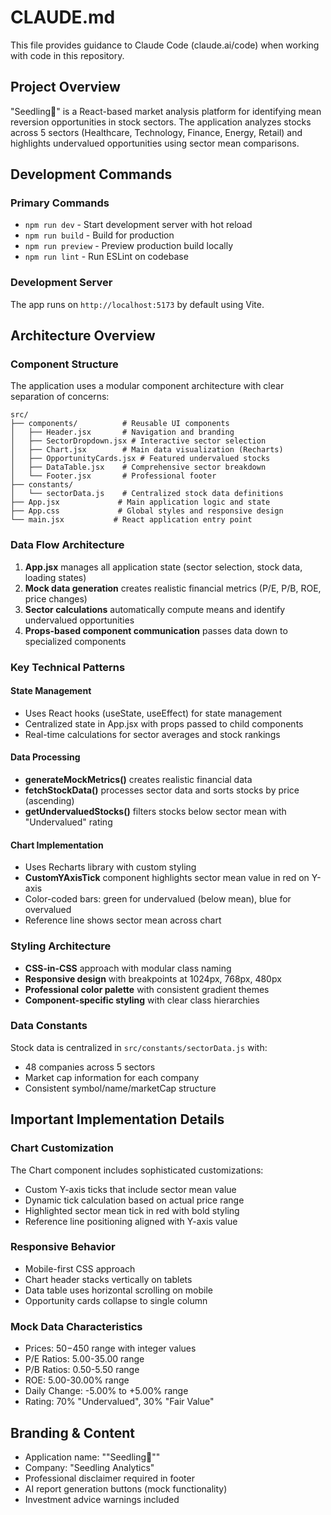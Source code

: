 # CLAUDE.md

This file provides guidance to Claude Code (claude.ai/code) when working with code in this repository.

## Project Overview

"Seedling🌱" is a React-based market analysis platform for identifying mean reversion opportunities in stock sectors. The application analyzes stocks across 5 sectors (Healthcare, Technology, Finance, Energy, Retail) and highlights undervalued opportunities using sector mean comparisons.

## Development Commands

### Primary Commands

- `npm run dev` - Start development server with hot reload
- `npm run build` - Build for production
- `npm run preview` - Preview production build locally
- `npm run lint` - Run ESLint on codebase

### Development Server

The app runs on `http://localhost:5173` by default using Vite.

## Architecture Overview

### Component Structure

The application uses a modular component architecture with clear separation of concerns:

```
src/
├── components/          # Reusable UI components
│   ├── Header.jsx       # Navigation and branding
│   ├── SectorDropdown.jsx # Interactive sector selection
│   ├── Chart.jsx        # Main data visualization (Recharts)
│   ├── OpportunityCards.jsx # Featured undervalued stocks
│   ├── DataTable.jsx    # Comprehensive sector breakdown
│   └── Footer.jsx       # Professional footer
├── constants/
│   └── sectorData.js    # Centralized stock data definitions
├── App.jsx             # Main application logic and state
├── App.css             # Global styles and responsive design
└── main.jsx           # React application entry point
```

### Data Flow Architecture

1. **App.jsx** manages all application state (sector selection, stock data, loading states)
2. **Mock data generation** creates realistic financial metrics (P/E, P/B, ROE, price changes)
3. **Sector calculations** automatically compute means and identify undervalued opportunities
4. **Props-based component communication** passes data down to specialized components

### Key Technical Patterns

#### State Management

- Uses React hooks (useState, useEffect) for state management
- Centralized state in App.jsx with props passed to child components
- Real-time calculations for sector averages and stock rankings

#### Data Processing

- **generateMockMetrics()** creates realistic financial data
- **fetchStockData()** processes sector data and sorts stocks by price (ascending)
- **getUndervaluedStocks()** filters stocks below sector mean with "Undervalued" rating

#### Chart Implementation

- Uses Recharts library with custom styling
- **CustomYAxisTick** component highlights sector mean value in red on Y-axis
- Color-coded bars: green for undervalued (below mean), blue for overvalued
- Reference line shows sector mean across chart

### Styling Architecture

- **CSS-in-CSS** approach with modular class naming
- **Responsive design** with breakpoints at 1024px, 768px, 480px
- **Professional color palette** with consistent gradient themes
- **Component-specific styling** with clear class hierarchies

### Data Constants

Stock data is centralized in `src/constants/sectorData.js` with:

- 48 companies across 5 sectors
- Market cap information for each company
- Consistent symbol/name/marketCap structure

## Important Implementation Details

### Chart Customization

The Chart component includes sophisticated customizations:

- Custom Y-axis ticks that include sector mean value
- Dynamic tick calculation based on actual price range
- Highlighted sector mean tick in red with bold styling
- Reference line positioning aligned with Y-axis value

### Responsive Behavior

- Mobile-first CSS approach
- Chart header stacks vertically on tablets
- Data table uses horizontal scrolling on mobile
- Opportunity cards collapse to single column

### Mock Data Characteristics

- Prices: $50-$450 range with integer values
- P/E Ratios: 5.00-35.00 range
- P/B Ratios: 0.50-5.50 range
- ROE: 5.00-30.00% range
- Daily Change: -5.00% to +5.00% range
- Rating: 70% "Undervalued", 30% "Fair Value"

## Branding & Content

- Application name: ""Seedling🌱""
- Company: "Seedling Analytics"
- Professional disclaimer required in footer
- AI report generation buttons (mock functionality)
- Investment advice warnings included
